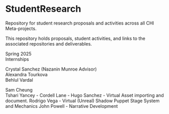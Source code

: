 # StudentResearch
Repository for student research proposals and activities across all CHI Meta-projects.

This repository holds proposals, student activities, and links to the associated repositories and deliverables.

Spring 2025  
Internships

Crystal Sanchez (Nazanin Munroe Advisor)  
Alexandra Tourkova  
Behlul Vardal  

Sam Cheung  
Tshari Yancey - 
Cordell Lane - 
Hugo Sanchez - Virtual Asset importing and document.
Rodrigo Vega - Virtual (Unreal) Shadow Puppet Stage System and Mechanics
John Powell - Narrative Development







